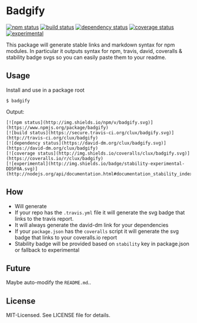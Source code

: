 # Badgify
[![npm status](http://img.shields.io/npm/v/badgify.svg)](https://www.npmjs.org/package/badgify)
[![build status](https://secure.travis-ci.org/clux/badgify.svg)](http://travis-ci.org/clux/badgify)
[![dependency status](https://david-dm.org/clux/badgify.svg)](https://david-dm.org/clux/badgify)
[![coverage status](http://img.shields.io/coveralls/clux/badgify.svg)](https://coveralls.io/r/clux/badgify)
[![experimental](http://img.shields.io/badge/stability-experimental-DD5F0A.svg)](http://nodejs.org/api/documentation.html#documentation_stability_index)

This package will generate stable links and markdown syntax for npm modules. In particular it outputs syntax for npm, travis, david, coveralls & stability badge svgs so you can easily paste them to your readme.

## Usage
Install and use in a package root

```
$ badgify
```

Output:

```
[![npm status](http://img.shields.io/npm/v/badgify.svg)](https://www.npmjs.org/package/badgify)
[![build status](https://secure.travis-ci.org/clux/badgify.svg)](http://travis-ci.org/clux/badgify)
[![dependency status](https://david-dm.org/clux/badgify.svg)](https://david-dm.org/clux/badgify)
[![coverage status](http://img.shields.io/coveralls/clux/badgify.svg)](https://coveralls.io/r/clux/badgify)
[![experimental](http://img.shields.io/badge/stability-experimental-DD5F0A.svg)](http://nodejs.org/api/documentation.html#documentation_stability_index)
```

## How
- Will generate 
- If your repo has the `.travis.yml` file it will generate the svg badge that links to the travis report.
- It will always generate the david-dm link for your dependencies
- If your `package.json` has the `coveralls` script it will generate the svg badge that links to your coveralls.io report
- Stability badge will be provided based on `stability` key in package.json or fallback to experimental


## Future
Maybe auto-modify the `README.md`..

## License
MIT-Licensed. See LICENSE file for details.
